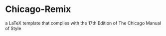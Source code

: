 # Chicago-Remix
a LaTeX template that complies with the 17th Edition of The Chicago Manual of Style
